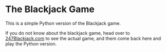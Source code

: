 # The Blackjack Game

This is a simple Python version of the Blackjack game.

If you do not know about the blackjack game, head over to [247Blackjack.com](https://www.247blackjack.com/) to see the actual game, and them come back here and play the Python version.